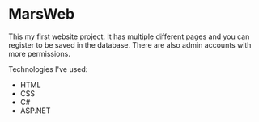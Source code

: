 # MarsWeb
This my first website project. It has multiple different pages and you can register to be saved in the database. There are also admin accounts with more permissions.

Technologies I've used:
* HTML
* CSS
* C#
* ASP.NET
